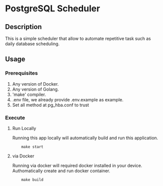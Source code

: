 # PostgreSQL Scheduler

## Description
This is a simple scheduler that allow to automate repetitive task such as daily database scheduling.

## Usage

### Prerequisites
1. Any version of Docker.
2. Any version of Golang.
3. 'make' compiler.
4. .env file, we already provide .env.example as example.
5. Set all method at pg_hba.conf to trust

### Execute
1. Run Locally

    Running this app locally will automatically build and run this application.
    ```
        make start
    ```
2. via Docker

    Running via docker will required docker installed in your device. Authomatically create and run docker container.
    ```
        make build
    ```